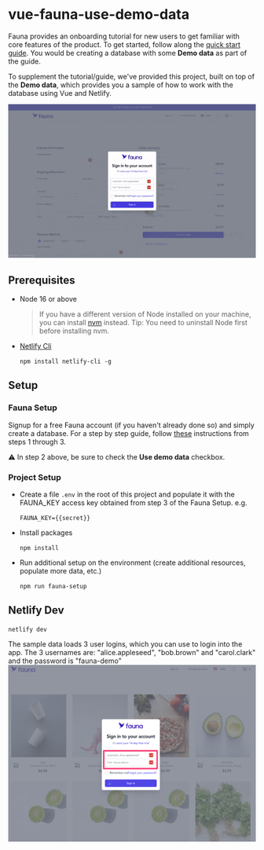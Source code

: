# vue-fauna-use-demo-data
Fauna provides an onboarding tutorial for new users to get familiar with core features of the product. To get
started, follow along the [quick start guide](https://docs.fauna.com/fauna/current/learn/quick_start/quick_start).
You would be creating a database with some **Demo data** as part of the guide. 

To supplement the tutorial/guide, we've provided this project, built on top of the **Demo data**, which
provides you a sample of how to work with the database using Vue and Netlify.

![demo](/doc/images/vue-fauna-use-demo-data.gif)

## Prerequisites
* Node 16 or above
  > If you have a different version of Node installed on your machine, you can install [nvm](https://github.com/nvm-sh/nvm/blob/master/README.md) instead. Tip: You need to uninstall Node first before installing nvm.
* [Netlify Cli](https://www.netlify.com/products/cli/)


  ```
  npm install netlify-cli -g
  ```

## Setup

### Fauna Setup
Signup for a free Fauna account (if you haven't already done so) and simply create a database. For a 
step by step guide, follow [these](https://docs.fauna.com/fauna/current/learn/quick_start/client_quick_start?lang=javascript#prerequisites)
instructions from steps 1 through 3. 

⚠️ In step 2 above, be sure to check the **Use demo data** checkbox.

### Project Setup
* Create a file `.env` in the root of this project and populate it with the FAUNA_KEY access key obtained from step 3 of the Fauna Setup. e.g.
  ```
  FAUNA_KEY={{secret}}
  ```

* Install packages
  ```
  npm install
  ```

* Run additional setup on the environment (create additional resources, populate more data, etc.)
  ```
  npm run fauna-setup
  ```

## Netlify Dev
```
netlify dev
```

The sample data loads 3 user logins, which you can use to login into the app. The 3 usernames are: "alice.appleseed", "bob.brown" and "carol.clark" and the password is "fauna-demo"
![signin](/doc/images/signin-demo.png)